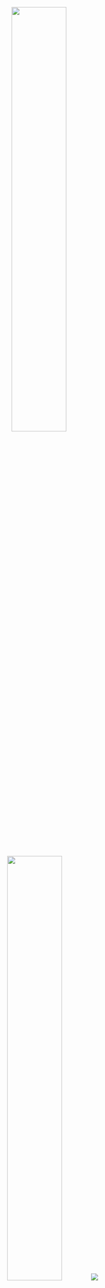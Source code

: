 <p align="center">
  <img height="50%" width="auto" src ="https://github-readme-stats.vercel.app/api?username=gopuman&show_icons=true&count_private=true&theme=darcula&hide_border=true&hide=issues,contribs&bg_color=00000000">
  <img height="50%" width="auto" src ="https://github-readme-stats.vercel.app/api/top-langs/?username=gopuman&layout=compact&hide_border=true&theme=darcula&bg_color=00000000&langs_count=6&hide=jupyter%20notebook,tex,css,php&">
  <img src ="https://github-readme-streak-stats.herokuapp.com?user=gopuman&theme=darcula&hide_border=true&background=FFFFFF00">
  <br>
  <br>
</p>
